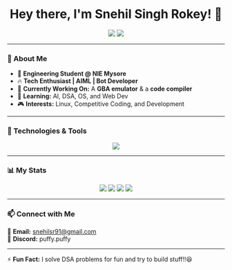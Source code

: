 <h1 align="center">Hey there, I'm Snehil Singh Rokey! 👋</h1>
<p align="center">
  <a href="https://leetcode.com/snehilsr91/"><img src="https://img.shields.io/badge/-LeetCode-orange?style=flat-square&logo=leetcode&logoColor=white"></a>
  <a href="https://www.linkedin.com/in/snehil-singh-rokey-b619862a1"><img src="https://img.shields.io/badge/-LinkedIn-blue?style=flat-square&logo=linkedin&logoColor=white"></a>
</p>

---

### 🚀 About Me  
- 🏫 **Engineering Student @ NIE Mysore**  
- 🔥 **Tech Enthusiast | AIML | Bot Developer**  
- 🎯 **Currently Working On:** A **GBA emulator** & a **code compiler**  
- 🌱 **Learning:** AI, DSA, OS, and Web Dev  
- 🎮 **Interests:** Linux, Competitive Coding, and Development  

---

### 🔧 Technologies & Tools  
<p align="center">
  <img src="https://skillicons.dev/icons?i=java,python,c,js,html,css,git,linux,vscode" />
</p>

---
### 📊 My Stats  
<!-- BADGES_START -->
<p align="center">
  <img src="https://img.shields.io/badge/LeetCode%20Problems%20Solved-455-orange?style=for-the-badge&logo=leetcode" />
  <img src="https://img.shields.io/badge/GFG%20Problems%20Solved-28-brightgreen?style=for-the-badge&logo=geeksforgeeks" />
  <img src="https://img.shields.io/badge/MonkeyType%20WPM-98-e2b714?style=for-the-badge&logo=monkeytype" />
  <img src="https://img.shields.io/badge/Boot.dev%20Level-4-0a2540?style=for-the-badge&logo=bootdotdev" />
</p>
<!-- BADGES_END -->


---

### 📫 Connect with Me  
📩 **Email:** snehilsr91@gmail.com  
💬 **Discord:** puffy.puffy  

---

⚡ **Fun Fact:** I solve DSA problems for fun and try to build stuff!!😆
